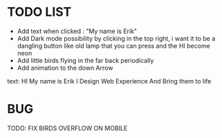 # TODO LIST
- Add text when clicked : "My name is Erik"
- Add Dark mode possibility by clicking in the top right, i want it to be a dangling button like old lamp that you can press and the HI become neon
- Add little birds flying in the far back periodically
- Add animation to the down Arrow

text:
HI
My name is Erik
I Design Web Experience 
And Bring them to life

# BUG
TODO: FIX BIRDS OVERFLOW ON MOBILE